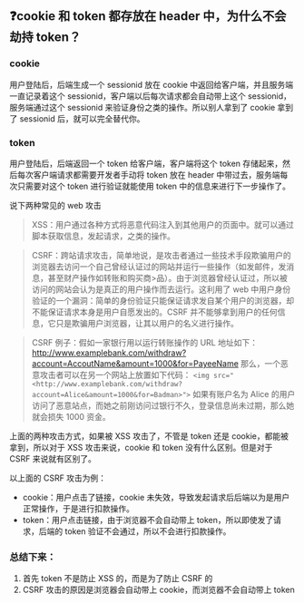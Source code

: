 ## :question:cookie 和 token 都存放在 header 中，为什么不会劫持 token？

### cookie

用户登陆后，后端生成一个 sessionid 放在 cookie 中返回给客户端，并且服务端一直记录着这个 sessionid，客户端以后每次请求都会自动带上这个 sessionid，服务端通过这个 sessionid 来验证身份之类的操作。所以别人拿到了 cookie 拿到了 sessionid 后，就可以完全替代你。

### token

用户登陆后，后端返回一个 token 给客户端，客户端将这个 token 存储起来，然后每次客户端请求都需要开发者手动将 token 放在 header 中带过去，服务端每次只需要对这个 token 进行验证就能使用 token 中的信息来进行下一步操作了。

说下两种常见的 web 攻击

> XSS：用户通过各种方式将恶意代码注入到其他用户的页面中。就可以通过脚本获取信息，发起请求，之类的操作。

> CSRF：跨站请求攻击，简单地说，是攻击者通过一些技术手段欺骗用户的浏览器去访问一个自己曾经认证过的网站并运行一些操作（如发邮件，发消息，甚至财产操作如转账和购买商>品）。由于浏览器曾经认证过，所以被访问的网站会认为是真正的用户操作而去运行。这利用了 web 中用户身份验证的一个漏洞：简单的身份验证只能保证请求发自某个用户的浏览器，却不能保证请求本身是用户自愿发出的。CSRF 并不能够拿到用户的任何信息，它只是欺骗用户浏览器，让其以用户的名义进行操作。

> CSRF 例子：假如一家银行用以运行转账操作的 URL 地址如下： http://www.examplebank.com/withdraw?account=AccoutName&amount=1000&for=PayeeName
> 那么，一个恶意攻击者可以在另一个网站上放置如下代码： `<img src="<http://www.examplebank.com/withdraw?account=Alice&amount=1000&for=Badman>">`
> 如果有账户名为 Alice 的用户访问了恶意站点，而她之前刚访问过银行不久，登录信息尚未过期，那么她就会损失 1000 资金。

上面的两种攻击方式，如果被 XSS 攻击了，不管是 token 还是 cookie，都能被拿到，所以对于 XSS 攻击来说，cookie 和 token 没有什么区别。但是对于 CSRF 来说就有区别了。

以上面的 CSRF 攻击为例：

- cookie：用户点击了链接，cookie 未失效，导致发起请求后后端以为是用户正常操作，于是进行扣款操作。
- token：用户点击链接，由于浏览器不会自动带上 token，所以即使发了请求，后端的 token 验证不会通过，所以不会进行扣款操作。

### 总结下来：

1.  首先 token 不是防止 XSS 的，而是为了防止 CSRF 的
2.  CSRF 攻击的原因是浏览器会自动带上 cookie，而浏览器不会自动带上 token
